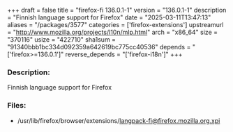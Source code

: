 +++
draft = false
title = "firefox-fi 136.0.1-1"
version = "136.0.1-1"
description = "Finnish language support for Firefox"
date = "2025-03-11T13:47:13"
aliases = "/packages/3577"
categories = ['firefox-extensions']
upstreamurl = "http://www.mozilla.org/projects/l10n/mlp.html"
arch = "x86_64"
size = "370116"
usize = "422710"
sha1sum = "91340bbb1bc334d092359a642619bc775cc40536"
depends = "['firefox>=136.0.1']"
reverse_depends = "['firefox-i18n']"
+++
### Description: 
Finnish language support for Firefox

### Files: 
* /usr/lib/firefox/browser/extensions/langpack-fi@firefox.mozilla.org.xpi
